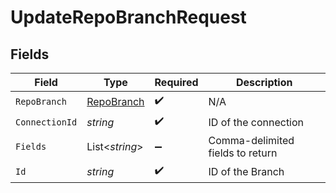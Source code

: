 # UpdateRepoBranchRequest


## Fields

| Field                                               | Type                                                | Required                                            | Description                                         |
| --------------------------------------------------- | --------------------------------------------------- | --------------------------------------------------- | --------------------------------------------------- |
| `RepoBranch`                                        | [RepoBranch](../../Models/Components/RepoBranch.md) | :heavy_check_mark:                                  | N/A                                                 |
| `ConnectionId`                                      | *string*                                            | :heavy_check_mark:                                  | ID of the connection                                |
| `Fields`                                            | List<*string*>                                      | :heavy_minus_sign:                                  | Comma-delimited fields to return                    |
| `Id`                                                | *string*                                            | :heavy_check_mark:                                  | ID of the Branch                                    |
